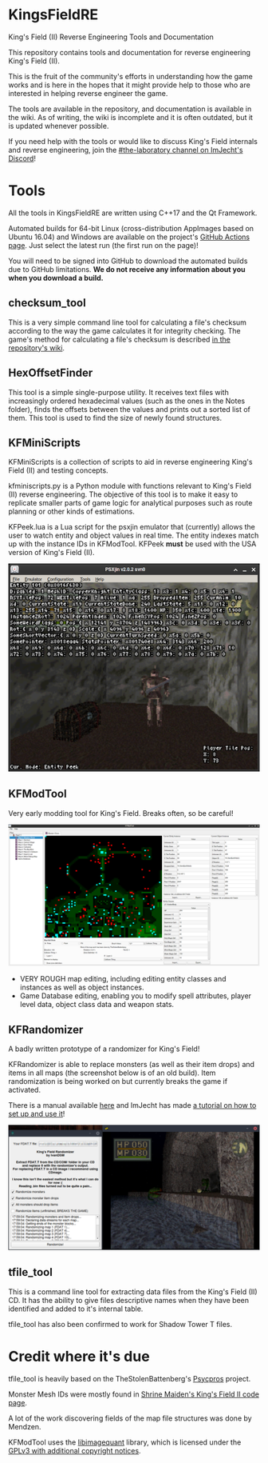 # KingsFieldRE
King's Field (II) Reverse Engineering Tools and Documentation

This repository contains tools and documentation for reverse engineering King's Field (II).

This is the fruit of the community's efforts in understanding how the game works and is here in the hopes that it might provide help to those who are interested in helping reverse engineer the game.

The tools are available in the repository, and documentation is available in the wiki. As of writing, the wiki is incomplete and it is often outdated, but it is updated whenever possible.

If you need help with the tools or would like to discuss King's Field internals and reverse engineering, join the [#the-laboratory channel on ImJecht's Discord](https://discord.gg/JmhFRRXf)!

# Tools

All the tools in KingsFieldRE are written using C++17 and the Qt Framework.

Automated builds for 64-bit Linux (cross-distribution AppImages based on Ubuntu 16.04) and Windows are available on the project's [GitHub Actions page](https://github.com/IvanDSM/KingsFieldRE/actions). Just select the latest run (the first run on the page)! 

You will need to be signed into GitHub to download the automated builds due to GitHub limitations. **We do not receive any information about you when you download a build.**

## checksum_tool
This is a very simple command line tool for calculating a file's checksum according to the way the game calculates it for integrity checking. The game's method for calculating a file's checksum is described [in the repository's wiki](https://github.com/IvanDSM/KingsFieldRE/wiki/File-Checksum-Algorithm).

## HexOffsetFinder
This tool is a simple single-purpose utility. It receives text files with increasingly ordered hexadecimal values (such as the ones in the Notes folder), finds the offsets between the values and prints out a sorted list of them. This tool is used to find the size of newly found structures.

## KFMiniScripts
KFMiniScripts is a collection of scripts to aid in reverse engineering King's Field (II) and testing concepts. 

kfminiscripts.py is a Python module with functions relevant to King's Field (II) reverse engineering. The objective of this tool is to make it easy to replicate smaller parts of game logic for analytical purposes such as route planning or other kinds of estimations.

KFPeek.lua is a Lua script for the psxjin emulator that (currently) allows the user to watch entity and object values in real time. The entity indexes match up with the instance IDs in KFModTool. KFPeek **must** be used with the USA version of King's Field (II).

![KFPeek screenshot](wiki/kfpeek.png)

## KFModTool
Very early modding tool for King's Field. Breaks often, so be careful!

![KFModTool screenshot](wiki/kfmodtool.png)

* VERY ROUGH map editing, including editing entity classes and instances as well as object instances.
* Game Database editing, enabling you to modify spell attributes, player level data, object class data and weapon stats.

## KFRandomizer
A badly written prototype of a randomizer for King's Field!

KFRandomizer is able to replace monsters (as well as their item drops) and items in all maps (the screenshot below is of an old build). Item randomization is being worked on but currently breaks the game if activated.

There is a manual available [here](https://github.com/IvanDSM/KingsFieldRE/blob/master/Tools/KFRandomizer/README.md) and ImJecht has made [a tutorial on how to set up and use it](https://youtu.be/VHVXxpg4R5I)!

![KFRandomizer screenshot](wiki/kfrandomizer.png)

## tfile_tool
This is a command line tool for extracting data files from the King's Field (II) CD. It has the ability to give files descriptive names when they have been identified and added to it's internal table.

tfile_tool has also been confirmed to work for Shadow Tower T files.

# Credit where it's due
tfile_tool is heavily based on the TheStolenBattenberg's [Psycpros](https://github.com/TheStolenBattenberg/Psycpros) project.

Monster Mesh IDs were mostly found in [Shrine Maiden's King's Field II code page](http://mikosans.web.fc2.com/code/kings-field-2.html).

A lot of the work discovering fields of the map file structures was done by Mendzen.

KFModTool uses the [libimagequant](https://pngquant.org/lib/) library, which is licensed under the [GPLv3 with additional copyright notices](https://raw.githubusercontent.com/ImageOptim/libimagequant/master/COPYRIGHT).
